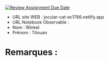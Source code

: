 [![Review Assignment Due Date](https://classroom.github.com/assets/deadline-readme-button-22041afd0340ce965d47ae6ef1cefeee28c7c493a6346c4f15d667ab976d596c.svg)](https://classroom.github.com/a/zNKu7jDa)
- URL site WEB : jocular-cat-ec1766.netlify.app
- URL Notebook Observable :
- Nom : Winkel
- Prénom : Titouan

# Remarques :

